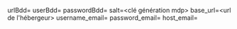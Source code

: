 urlBdd=<url de la bdd> userBdd=<nom utilisateur> passwordBdd=<mot de passe utilisateur> salt=<clé génération mdp> base_url=<url de l'hébergeur> username_email=<user email> password_email=<mdp email> host_email=<host email>
